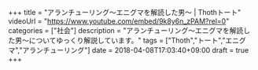 +++
title =  "アランチューリング～エニグマを解読した男～ | Thothトート"
videoUrl = "https://www.youtube.com/embed/9k8y6n_zPAM?rel=0"
categories = ["社会"]
description = "アランチューリング～エニグマを解読した男～についてゆっくり解説しています。"
tags = ["Thoth","トート","エニグマ","アランチューリング"]
date = 2018-04-08T17:03:40+09:00
draft = true
+++


